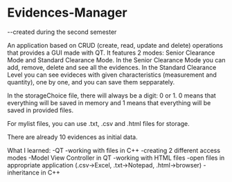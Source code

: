 # Evidences-Manager
--created during the second semester

An application based on CRUD (create, read, update and delete) operations that provides a GUI made with QT.
It features 2 modes: Senior Clearance Mode and Standard Clearance Mode.
In the Senior Clearance Mode you can add, remove, delete and see all the evidences.
In the Standard Clearance Level you can see evideces with given characteristics (measurement and quantity), one by one, and you can save them sepparately.

In the storageChoice file, there will always be a digit: 0 or 1. 0 means that everything will be saved in memory and 1 means that everything will be saved in provided files.

For mylist files, you can use .txt, .csv and .html files for storage.

There are already 10 evidences as initial data.

What I learned:
-QT
-working with files in C++
-creating 2 different access modes
-Model View Controller in QT
-working with HTML files
-open files in appropriate application (.csv->Excel, .txt->Notepad, .html->browser)
-inheritance in C++
